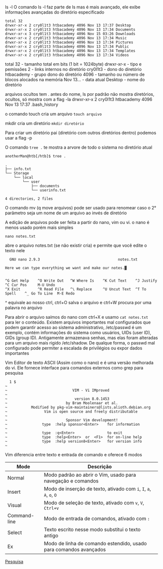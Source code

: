 
ls -l
O comando ls -l faz parte de ls mas é mais avançado, ele exibe informações avançadas do diretório especificado

```
total 32
drwxr-xr-x 2 cry0l1t3 htbacademy 4096 Nov 13 17:37 Desktop
drwxr-xr-x 2 cry0l1t3 htbacademy 4096 Nov 13 17:34 Documents
drwxr-xr-x 3 cry0l1t3 htbacademy 4096 Nov 15 03:26 Downloads
drwxr-xr-x 2 cry0l1t3 htbacademy 4096 Nov 13 17:34 Music
drwxr-xr-x 2 cry0l1t3 htbacademy 4096 Nov 13 17:34 Pictures
drwxr-xr-x 2 cry0l1t3 htbacademy 4096 Nov 13 17:34 Public
drwxr-xr-x 2 cry0l1t3 htbacademy 4096 Nov 13 17:34 Templates
drwxr-xr-x 2 cry0l1t3 htbacademy 4096 Nov 13 17:34 Videos
```
total 32 - tamanho total em bits (1 bit = 1024byte)
drwxr-xr-x - tipo e pemissões
2 - links internos no diretório
cry0l1t3 - dono do diretório
htbacademy - grupo dono do diretório
4096 - tamanho ou número de blocos alocados na memória
Nov 13... - data atual
Desktop - nome do diretório

arquivos ocultos tem . antes do nome, ls por padrão não mostra diretórios, ocultos, só mostra com a flag -la
drwxr-xr-x 2 cry0l1t3 htbacademy 4096 Nov 13 17:37 .bash_history

o comando touch cria um arquivo
`touch arquivo`

mkdir cria um diretório
`mkdir diretório`

Para criar um diretório pai (diretório com outros diretórios dentro) podemos usar a flag -p

O comando `tree .` te mostra a arvore de todo o sistema no diretório atual

```
anotherMan@htb[/htb]$ tree .

.
├── info.txt
└── Storage
    └── local
        └── user
            ├── documents
            └── userinfo.txt

4 directories, 2 files
```

O comando mv (q move arquivos) pode ser usado para renomear caso o 2° parâmetro seja um nome de um arquivo ao invés de diretório

A edição de arquivos pode ser feita a partir do nano, vim ou vi. o nano é menos usado porém mais simples

`nano notes.txt`

abre o arquivo notes.txt (se não existir cria) e permite que você edite o texto nele

```
  GNU nano 2.9.3                                    notes.txt                                              

Here we can type everything we want and make our notes.▓


^G Get Help    ^O Write Out   ^W Where Is    ^K Cut Text    ^J Justify     ^C Cur Pos     M-U Undo
^X Exit        ^R Read File   ^\ Replace     ^U Uncut Text  ^T To Spell    ^_ Go To Line  M-E Redo
```
^ equivale ao nosso ctrl, ctrl+O salva o arquivo e ctrl+W procura por uma palavra no arquivo

Para abrir o arquivo saímos do nano com ctrl+X e usamo `cat notes.txt` para ler o conteúdo. Existem arquivos importantes mal configurados que podem garantir acesso ao sistema administrativo, /etc/passwd é um exemplo, contém informações do sistema como usuários, UIDs (user ID), GIDs (group ID). Antigamente armazenava senhas, mas elas foram alteradas para um arquivo mais rigido /etc/shadow. De qualque forma, o passwd mal configurado pode permiter a escalada de privilégios ou  expor dados importantes

Vim
Editor de texto ASCII (Assim como o nano) e é uma versão melhorada do vi. Ele fornece interface para comandos externos como grep para pesquisa

```
  1 $
~
~                              VIM - Vi IMproved                                
~                                                                               
~                               version 8.0.1453                                
~                           by Bram Moolenaar et al.                            
~           Modified by pkg-vim-maintainers@lists.alioth.debian.org             
~                 Vim is open source and freely distributable                   
~                                                                               
~                           Sponsor Vim development!                            
~                type  :help sponsor<Enter>    for information                  
~                                                                               
~                type  :q<Enter>               to exit                          
~                type  :help<Enter>  or  <F1>  for on-line help                 
~                type  :help version8<Enter>   for version info                 
~                                                                           
```
Vim diferencia entre texto e entrada de comando e oferece 6 modos 

| Mode          | Descrição                                                                 |
|---------------|--------------------------------------------------------------------------|
| Normal        | Modo padrão ao abrir o Vim, usado para navegação e comandos               |
| Insert        | Modo de inserção de texto, ativado com `i`, `I`, `a`, `A`, `o`, `O`       |
| Visual        | Modo de seleção de texto, ativado com `v`, `V`, `Ctrl+v`                  |
| Command-line  | Modo de entrada de comandos, ativado com `:`                              |
| Select        | Texto escrito nesse modo substitui o texto antigo        |
| Ex            | Modo de linha de comando estendido, usado para comandos avançados         |

[Pesquisa](7_find.md)